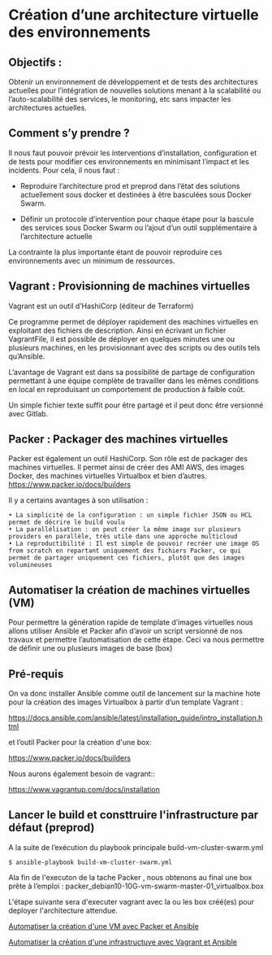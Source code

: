 
# Création d’une architecture virtuelle des environnements 



## Objectifs :
Obtenir un environnement de développement et de tests des architectures actuelles pour l’intégration de nouvelles solutions menant à la scalabilité ou l’auto-scalabilité des services, le monitoring, etc sans impacter les architectures actuelles.

## Comment s’y prendre ?

Il nous faut pouvoir prévoir les interventions d’installation, configuration et de tests pour modifier ces environnements en minimisant l’impact et les incidents.
Pour cela, il nous faut :
* Reproduire l’architecture prod et preprod dans l’état des solutions actuellement sous docker et destinées à être basculées sous Docker Swarm.

 * Définir un protocole d’intervention pour chaque étape pour la bascule des services sous Docker Swarm ou l’ajout d’un outil supplémentaire à l’architecture actuelle

La contrainte la plus importante étant de pouvoir reproduire ces environnements avec un minimum de ressources.



## Vagrant : Provisionning de machines virtuelles

Vagrant est un outil d’HashiCorp (éditeur de Terraform)

Ce programme permet de déployer rapidement des machines virtuelles en exploitant des fichiers de description.
Ainsi en écrivant un fichier VagrantFile, il est possible de déployer en quelques minutes une ou plusieurs machines, en les provisionnant avec des scripts ou des outils tels qu’Ansible.

L’avantage de Vagrant est dans sa possibilité de partage de configuration permettant à une équipe complète de travailler dans les mêmes conditions en local en reproduisant un comportement de production à faible coût.

Un simple fichier texte suffit pour être partagé et il peut donc être versionné avec Gitlab.


## Packer : Packager des machines virtuelles

Packer est également un outil HashiCorp. Son rôle est de packager des machines virtuelles.
Il permet ainsi de créer des AMI AWS, des images Docker, des machines virtuelles Virtualbox et bien d’autres.
https://www.packer.io/docs/builders

Il y a certains avantages à son utilisation :

    • La simplicité de la configuration : un simple fichier JSON ou HCL permet de décrire le build voulu
    • La parallélisation : on peut créer la même image sur plusieurs providers en parallèle, très utile dans une approche multicloud
    • La reproductibilité : Il est simple de pouvoir recréer une image OS from scratch en repartant uniquement des fichiers Packer, ce qui permet de partager uniquement ces fichiers, plutôt que des images volumineuses



## Automatiser la création de machines virtuelles (VM)

Pour permettre la génération rapide de template d’images virtuelles nous allons utiliser Ansible et Packer afin d’avoir un script versionné de nos travaux et permettre l’automatisation de cette étape.
Ceci va nous permettre de définir une ou plusieurs images de base (box)

## Pré-requis


On va donc installer Ansible comme outil de lancement sur la machine hote pour la création des images Virtualbox à partir d’un template Vagrant :

https://docs.ansible.com/ansible/latest/installation_guide/intro_installation.html

et l’outil Packer pour la création d'une box:

https://www.packer.io/docs/builders

Nous aurons également besoin de vagrant::

https://www.vagrantup.com/docs/installation

## Lancer le build et consttruire l'infrastructure par défaut (preprod)
A la suite de l’exécution du playbook principale build-vm-cluster-swarm.yml 
```shell
$ ansible-playbook build-vm-cluster-swarm.yml
```
Ala fin de l'executon de la tache Packer , nous obtenons au final une box prête à l’emploi :
packer_debian10-10G-vm-swarm-master-01_virtualbox.box

L'étape suivante sera d'executer vagrant avec  la ou les box créé(es)  pour deployer l'architecture attendue.


[Automatiser la création d'une VM avec Packer et Ansible](doc/packer_ansible.md)

[Automatiser la création d'une infrastructuve avec Vagrant et Ansible](doc/vagrant_ansible.md)